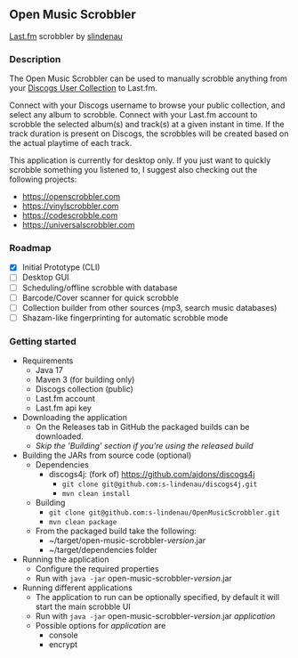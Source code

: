 ## Open Music Scrobbler
[Last.fm](https://www.last.fm) scrobbler by [slindenau](https://github.com/s-lindenau)

### Description
The Open Music Scrobbler can be used to manually scrobble anything from your [Discogs User Collection](https://www.discogs.com/user/example) to Last.fm.

Connect with your Discogs username to browse your public collection, and select any album to scrobble. Connect with your Last.fm account to scrobble the selected album(s) and track(s) at a given instant in time. If the track duration is present on Discogs, the scrobbles will be created based on the actual playtime of each track. 

This application is currently for desktop only. If you just want to quickly scrobble something you listened to, I suggest also checking out the following projects:
- https://openscrobbler.com
- https://vinylscrobbler.com
- https://codescrobble.com
- https://universalscrobbler.com

### Roadmap
- [x] Initial Prototype (CLI)
- [ ] Desktop GUI
- [ ] Scheduling/offline scrobble with database
- [ ] Barcode/Cover scanner for quick scrobble
- [ ] Collection builder from other sources (mp3, search music databases)
- [ ] Shazam-like fingerprinting for automatic scrobble mode

### Getting started
- Requirements
  - Java 17
  - Maven 3 (for building only)
  - Discogs collection (public)
  - Last.fm account
  - Last.fm api key
- Downloading the application
  - On the Releases tab in GitHub the packaged builds can be downloaded.
  - _Skip the 'Building' section if you're using the released build_
- Building the JARs from source code (optional)
  - Dependencies
    - discogs4j: (fork of) https://github.com/ajdons/discogs4j
      - `git clone git@github.com:s-lindenau/discogs4j.git`
      - `mvn clean install`
  - Building
    - `git clone git@github.com:s-lindenau/OpenMusicScrobbler.git`
    - `mvn clean package`
  - From the packaged build take the following:
      - ~/target/open-music-scrobbler-_version_.jar
      - ~/target/dependencies folder
- Running the application
  - Configure the required properties
  - Run with `java -jar` open-music-scrobbler-_version_.jar
- Running different applications
  - The application to run can be optionally specified, by default it will start the main scrobble UI
  - Run with `java -jar` open-music-scrobbler-_version_.jar _application_
  - Possible options for _application_ are
    - console
    - encrypt